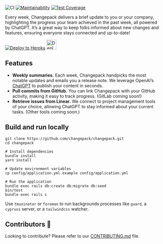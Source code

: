 ![CI](https://github.com/changepack/changepack/actions/workflows/ci.yml/badge.svg)
[![Maintainability](https://api.codeclimate.com/v1/badges/6fcca30f3ba6843848db/maintainability)](https://codeclimate.com/github/changepack/changepack/maintainability)
[![Test Coverage](https://api.codeclimate.com/v1/badges/6fcca30f3ba6843848db/test_coverage)](https://codeclimate.com/github/changepack/changepack/test_coverage)

Every week, Changepack delivers a brief update to you or your company, highlighting the progress your team achieved in the past week, all powered by ChatGPT. It’s a great way to keep folks informed about new changes and features, ensuring everyone stays connected and up-to-date!

[![Deploy to Heroku](https://www.herokucdn.com/deploy/button.svg)](https://heroku.com/deploy)
<a href="https://render.com/deploy?repo=https://github.com/changepack/changepack">
  <img src="https://render.com/images/deploy-to-render-button.svg" alt="Deploy to Render" height="32">
</a>
<!-- HTML is required to rescale the image so that the button isn’t bigger than Heroku’s -->

## Features

* **Weekly summaries.** Each week, Changepack handpicks the most notable updates and emails you a release note. We leverage OpenAI’s [ChatGPT](https://openai.com/blog/chatgpt) to publish your content in seconds.
* **Pull commits from GitHub.** You can link Changepack with your GitHub activity, making it easy to track progress. (GitLab coming soon!)
* **Retrieve issues from Linear.** We connect to project management tools of your choice, allowing ChatGPT to stay informed about your current tasks. (Other tools coming soon.)

## Build and run locally

```
git clone https://github.com/changepack/changepack.git
cd changepack

# Install dependencies
bundle install
yarn install

# Update environment variables
cp config/application.yml.example config/application.yml

# Run the application
bundle exec rails db:create db:migrate db:seed
bin/test
bundle exec rails s
```

Use `tmuxinator` or `foreman` to run backgrounds processes like `guard`, a `cypruss` server, or a `tailwindcss` watcher.

## Contributors 🎉

Looking to contribute? Please refer to our [CONTRIBUTING.md](./CONTRIBUTING.md) file.
